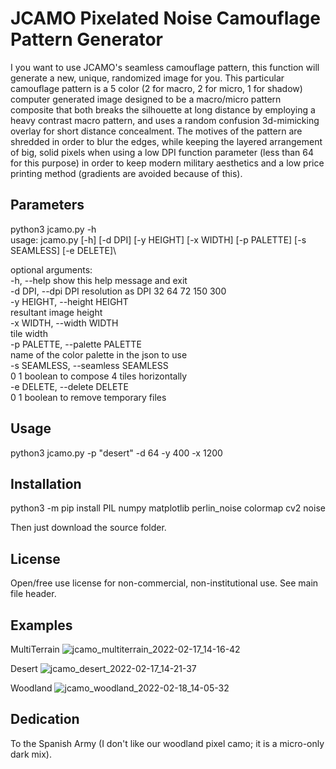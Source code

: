 
# JCAMO Pixelated Noise Camouflage Pattern Generator

I you want to use JCAMO's seamless camouflage pattern, this function will generate a new, unique, randomized image for you. This particular camouflage pattern is a 5 color (2 for macro, 2 for micro, 1 for shadow) computer generated image designed to be a macro/micro pattern composite that both breaks the silhouette at long distance by employing a heavy contrast macro pattern, and uses a random confusion 3d-mimicking overlay for short distance concealment. The motives of the pattern are shredded in order to blur the edges, while keeping the layered arrangement of big, solid pixels when using a low DPI function parameter (less than 64 for this purpose) in order to keep modern military aesthetics and a low price printing method (gradients are avoided because of this).

## Parameters

python3 jcamo.py -h\
usage: jcamo.py [-h] [-d DPI] [-y HEIGHT] [-x WIDTH] [-p PALETTE]
                [-s SEAMLESS] [-e DELETE]\

optional arguments:\
  -h, --help            show this help message and exit\
  -d DPI, --dpi DPI     resolution as DPI 32 64 72 150 300\
  -y HEIGHT, --height HEIGHT\
                        resultant image height\
  -x WIDTH, --width WIDTH\
                        tile width\
  -p PALETTE, --palette PALETTE\
                        name of the color palette in the json to use\
  -s SEAMLESS, --seamless SEAMLESS\
                        0 1 boolean to compose 4 tiles horizontally\
  -e DELETE, --delete DELETE\
                        0 1 boolean to remove temporary files

## Usage

python3 jcamo.py -p "desert" -d 64 -y 400 -x 1200


## Installation

python3 -m pip install PIL numpy matplotlib perlin_noise colormap cv2 noise

Then just download the source folder.

## License

Open/free use license for non-commercial, non-institutional use. See main file header.

## Examples

MultiTerrain
![jcamo_multiterrain_2022-02-17_14-16-42](https://user-images.githubusercontent.com/10059639/154687313-d6c4199d-eaeb-4c39-a379-ff73df949010.png)

Desert
![jcamo_desert_2022-02-17_14-21-37](https://user-images.githubusercontent.com/10059639/154696225-d7113562-6bb5-4451-af92-5a10afc65a7a.png)

Woodland
![jcamo_woodland_2022-02-18_14-05-32](https://user-images.githubusercontent.com/10059639/154696231-95014656-62b8-4bc7-af35-dec4dd133c71.png)


## Dedication

To the Spanish Army (I don't like our woodland pixel camo; it is a micro-only dark mix).
